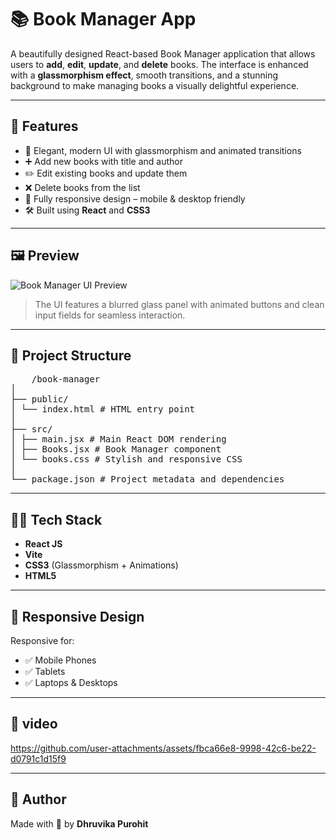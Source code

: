 # 📚 Book Manager App

A beautifully designed React-based Book Manager application that allows users to **add**, **edit**, **update**, and **delete** books. The interface is enhanced with a **glassmorphism effect**, smooth transitions, and a stunning background to make managing books a visually delightful experience.

---

## 🌟 Features

- 🎨 Elegant, modern UI with glassmorphism and animated transitions
- ➕ Add new books with title and author
- ✏️ Edit existing books and update them
- ❌ Delete books from the list
- 📱 Fully responsive design – mobile & desktop friendly
- 🛠️ Built using **React** and **CSS3**

---

## 🖼️ Preview

![Book Manager UI Preview](https://images.unsplash.com/photo-1524995997946-a1c2e315a42f)

> The UI features a blurred glass panel with animated buttons and clean input fields for seamless interaction.

---

## 📂 Project Structure

<pre>
    /book-manager
│
├── public/
│ └── index.html # HTML entry point
│
├── src/
│ ├── main.jsx # Main React DOM rendering
│ ├── Books.jsx # Book Manager component
│ └── books.css # Stylish and responsive CSS
│
└── package.json # Project metadata and dependencies
</pre>

---

## 🧑‍💻 Tech Stack

- **React JS**
- **Vite**
- **CSS3** (Glassmorphism + Animations)
- **HTML5**

---

## 📱 Responsive Design

Responsive for:

- ✅ Mobile Phones  
- ✅ Tablets  
- ✅ Laptops & Desktops  

---

## 🎥 video

https://github.com/user-attachments/assets/fbca66e8-9998-42c6-be22-d0791c1d15f9



---

## 🙌 Author

Made with 💙 by **Dhruvika Purohit**

